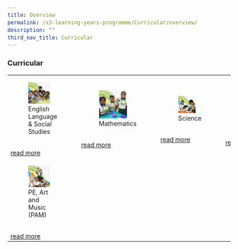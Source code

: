 ```yaml
---
title: Overview
permalink: /x3-learning-years-programme/Curricular/overview/
description: ""
third_nav_title: Curricular
---
```

### Curricular

|  	|  	|  	|  	|
|---	|---	|---	|---	|
| <figure><a href="web"><img style="width:75%" src="/images/curr6.png"></a>English Language & Social Studies</figure><br>[read more](link)  	|<figure><a href="web"><img style="width:75%" src="/images/curr2.png"></a>Mathematics</figure><br>[read more](link)   	|  <figure><a href="web"><img style="width:75%" src="/images/curr3.png"></a>Science</figure><br>[read more](link) 	|<figure><a href="web"><img style="width:75%" src="/images/curr4.png"></a>Mother Tongue</figure><br>[read more](link)   	|
| <figure><a href="web"><img style="width:75%" src="/images/curr5.png"></a>PE, Art and Music (PAM)</figure><br>[read more](link)  	|  	|  	|  	|